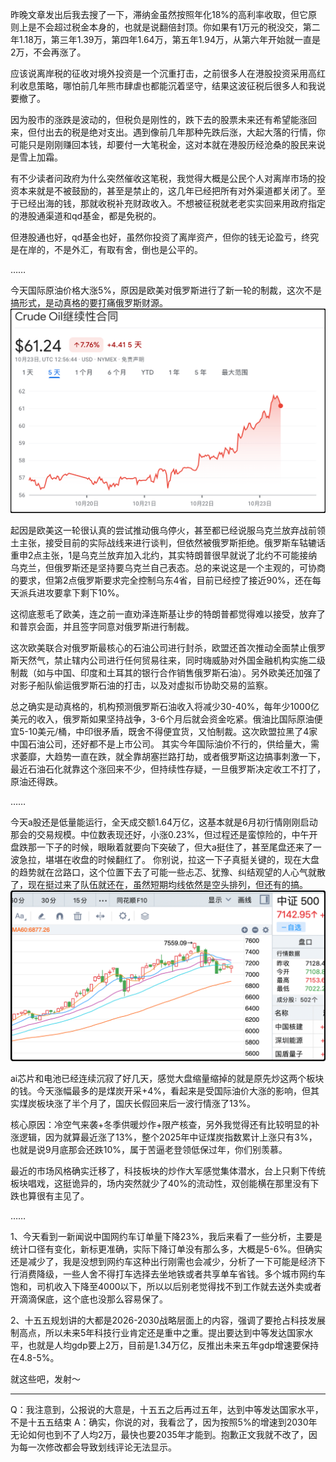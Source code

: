 昨晚文章发出后我去搜了一下，滞纳金虽然按照年化18%的高利率收取，但它原则上是不会超过税金本身的，也就是说翻倍封顶。你如果有1万元的税没交，第二年1.18万，第三年1.39万，第四年1.64万，第五年1.94万，从第六年开始就一直是2万，不会再涨了。

应该说离岸税的征收对境外投资是一个沉重打击，之前很多人在港股投资采用高红利收息策略，哪怕前几年熊市肆虐也都能沉着坚守，结果这波征税后很多人和我说要撤了。

因为股市的涨跌是波动的，但税负是刚性的，跌下去的股票未来还有希望能涨回来，但付出去的税是绝对支出。遇到像前几年那种先跌后涨，大起大落的行情，你可能只是刚刚赚回本钱，却要付一大笔税金，这对本就在港股历经沧桑的股民来说是雪上加霜。

有不少读者问政府为什么突然催收这笔税，我觉得大概是公民个人对离岸市场的投资本来就是不被鼓励的，甚至是禁止的，这几年已经把所有对外渠道都关闭了。至于已经出海的钱，那就收税补充财政收入。不想被征税就老老实实回来用政府指定的港股通渠道和qd基金，都是免税的。

但港股通也好，qd基金也好，虽然你投资了离岸资产，但你的钱无论盈亏，终究是在岸的，不是外汇，有取有舍，倒也是公平的。

……

今天国际原油价格大涨5%，原因是欧美对俄罗斯进行了新一轮的制裁，这次不是搞形式，是动真格的要打痛俄罗斯财源。
![](./原油继续性合同.png)

起因是欧美这一轮很认真的尝试推动俄乌停火，甚至都已经说服乌克兰放弃战前领土主张，接受目前的实际战线来进行谈判，但依然被俄罗斯拒绝。俄罗斯车轱辘话重申2点主张，1是乌克兰放弃加入北约，其实特朗普很早就说了北约不可能接纳乌克兰，但俄罗斯还是坚持要乌克兰自己表态。总的来说这是一个主观的，可协商的要求，但第2点俄罗斯要求完全控制乌东4省，目前已经控了接近90%，还在每天派兵进攻要拿下剩下10%。

这彻底惹毛了欧美，连之前一直劝泽连斯基让步的特朗普都觉得难以接受，放弃了和普京会面，并且签字同意对俄罗斯进行制裁。

这次欧美联合对俄罗斯最核心的石油公司进行封杀，欧盟还首次推动全面禁止俄罗斯天然气，禁止辖内公司进行任何贸易往来，同时嗨威胁对外国金融机构实施二级制裁（如与中国、印度和土耳其的银行合作销售俄罗斯石油）。另外欧美还加强了对影子船队偷运俄罗斯石油的打击，以及对虚拟币协助交易的监察。

总之确实是动真格的，机构预测俄罗斯石油收入将减少30-40%，每年少1000亿美元的收入，俄罗斯如果坚持战争，3-6个月后就会资金吃紧。俄油比国际原油便宜5-10美元/桶，中印很矛盾，既舍不得便宜货，又怕制裁。这次欧盟拉黑了4家中国石油公司，还好都不是上市公司。
其实今年国际油价不行的，供给量大，需求萎靡，大趋势一直在跌，就全靠胡塞拦路打劫，或者俄罗斯这边搞事刺激一下，最近石油石化就靠这个涨回来不少，但持续性存疑，一旦俄罗斯决定收工不打了，原油还得跌。

……

今天a股还是低量能运行，全天成交额1.64万亿，这基本就是6月初行情刚刚启动那会的交易规模。中位数表现还好，小涨0.23%，但过程还是蛮惊险的，中午开盘跌那一下子的时候，眼瞅着就要向下突破了，但大a挺住了，甚至尾盘还来了一波急拉，堪堪在收盘的时候翻红了。
你别说，拉这一下子真挺关键的，现在大盘的趋势就在岔路口，这个位置下去了可能一些忐忑、犹豫、纠结观望的人心气就散了，现在挺过来了队伍就还在，虽然短期均线依然是空头排列，但还有的搞。
![](./中证500指数K线.png)

ai芯片和电池已经连续沉寂了好几天，感觉大盘缩量缩掉的就是原先炒这两个板块的钱。今天涨幅最多的是煤炭开采+4%，看起来是受国际油价大涨的影响，但其实煤炭板块涨了半个月了，国庆长假回来后一波行情涨了13%。

核心原因：冷空气来袭+冬季供暖炒作+限产核查，另外我觉得还有比较明显的补涨逻辑，因为就算最近涨了13%，整个2025年中证煤炭指数累计上涨只有3%，也就是说9月底那会还跌10%，属于苦逼老登领低保过年，你们别羡慕。

最近的市场风格确实迁移了，科技板块的炒作大军感觉集体潜水，台上只剩下传统板块唱戏，这挺诡异的，场内突然就少了40%的流动性，双创能横在那里没有下跌也算很有主见了。

……

1、今天看到一新闻说中国网约车订单量下降23%，我后来看了一些分析，主要是统计口径有变化，新标更准确，实际下降订单没有那么多，大概是5-6%。但确实还是减少了，我是没想到网约车这种出行刚需也会减少，分析了一下可能是经济下行消费降级，一些人舍不得打车选择去坐地铁或者共享单车省钱。多个城市网约车饱和，司机收入下降至4000以下，所以以后别老觉得找不到工作就去送外卖或者开滴滴保底，这个底也没那么容易保了。

2、十五五规划讲的大都是2026-2030战略层面上的内容，强调了要抢占科技发展制高点，所以未来5年科技行业肯定还是重中之重。提出要达到中等发达国家水平，也就是人均gdp要上2万，目前是1.34万亿，反推出未来五年gdp增速要保持在4.8-5%。

就这些吧，发射～

-------------
Q：我注意到，公报说的大意是，十五五之后再过五年，达到中等发达国家水平，不是十五五结束
A：确实，你说的对，我看岔了，因为按照5%的增速到2030年无论如何也到不了人均2万，最快也要2035年才能到。抱歉正文我就不改了，因为每一次修改都会导致划线评论无法显示。